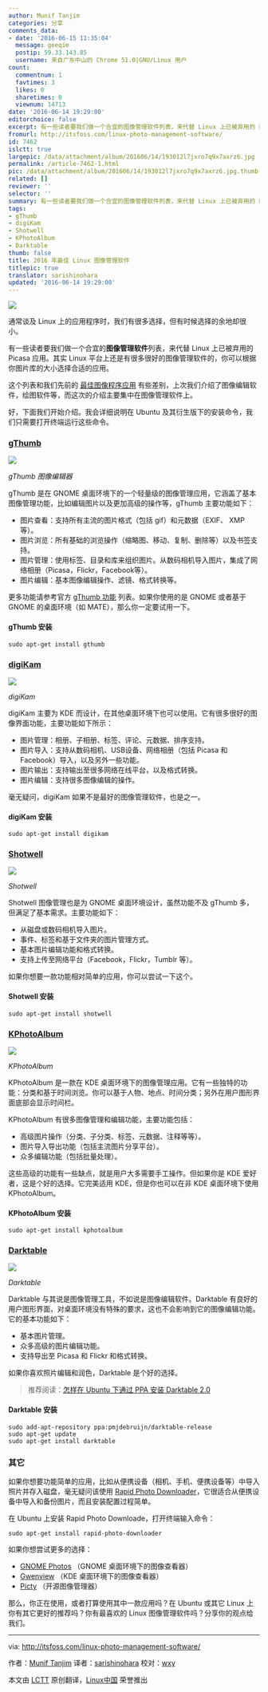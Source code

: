 ```yaml
---
author: Munif Tanjim
categories: 分享
comments_data:
- date: '2016-06-15 11:35:04'
  message: geeqie
  postip: 59.33.143.85
  username: 来自广东中山的 Chrome 51.0|GNU/Linux 用户
count:
  commentnum: 1
  favtimes: 3
  likes: 0
  sharetimes: 0
  viewnum: 14713
date: '2016-06-14 19:29:00'
editorchoice: false
excerpt: 有一些读者要我们做一个合宜的图像管理软件列表，来代替 Linux 上已被弃用的 Picasa 应用。其实 Linux 平台上还是有很多很好的图像管理软件的，你可以根据你图片库的大小选择合适的应用。
fromurl: http://itsfoss.com/linux-photo-management-software/
id: 7462
islctt: true
largepic: /data/attachment/album/201606/14/193012l7jxro7q9x7axrz6.jpg
permalink: /article-7462-1.html
pic: /data/attachment/album/201606/14/193012l7jxro7q9x7axrz6.jpg.thumb.jpg
related: []
reviewer: ''
selector: ''
summary: 有一些读者要我们做一个合宜的图像管理软件列表，来代替 Linux 上已被弃用的 Picasa 应用。其实 Linux 平台上还是有很多很好的图像管理软件的，你可以根据你图片库的大小选择合适的应用。
tags:
- gThumb
- digiKam
- Shotwell
- KPhotoAlbum
- Darktable
thumb: false
title: 2016 年最佳 Linux 图像管理软件
titlepic: true
translator: sarishinohara
updated: '2016-06-14 19:29:00'
---
```


![](/data/attachment/album/201606/14/193012l7jxro7q9x7axrz6.jpg)


通常谈及 Linux 上的应用程序时，我们有很多选择，但有时候选择的余地却很小。


有一些读者要我们做一个合宜的**图像管理软件**列表，来代替 Linux 上已被弃用的 Picasa 应用。其实 Linux 平台上还是有很多很好的图像管理软件的，你可以根据你图片库的大小选择合适的应用。


这个列表和我们先前的 [最佳图像程序应用](http://itsfoss.com/image-applications-ubuntu-linux/) 有些差别，上次我们介绍了图像编辑软件，绘图软件等，而这次的介绍主要集中在图像管理软件上。


好，下面我们开始介绍。我会详细说明在 Ubuntu 及其衍生版下的安装命令，我们只需要打开终端运行这些命令。


### [gThumb](https://wiki.gnome.org/Apps/gthumb)


![](/data/attachment/album/201606/14/193025kava77pvribaz95s.jpg)


*gThumb 图像编辑器*


gThumb 是在 GNOME 桌面环境下的一个轻量级的图像管理应用，它涵盖了基本图像管理功能，比如编辑图片以及更加高级的操作等，gThumb 主要功能如下：


* 图片查看：支持所有主流的图片格式（包括 gif）和元数据（EXIF、 XMP 等）。
* 图片浏览：所有基础的浏览操作（缩略图、移动、复制、删除等）以及书签支持。
* 图片管理：使用标签、目录和库来组织图片。从数码相机导入图片，集成了网络相册（Picasa，Flickr，Facebook等）。
* 图片编辑：基本图像编辑操作、滤镜、格式转换等。


更多功能请参考官方 [gThumb 功能](https://wiki.gnome.org/Apps/gthumb/features) 列表。如果你使用的是 GNOME 或者基于 GNOME 的桌面环境（如 MATE），那么你一定要试用一下。


#### gThumb 安装



```
sudo apt-get install gthumb

```

### [digiKam](https://www.digikam.org/)


![](/data/attachment/album/201606/14/193036uelealhaguyg2leu.png)


*digiKam*


digiKam 主要为 KDE 而设计，在其他桌面环境下也可以使用。它有很多很好的图像界面功能，主要功能如下所示：


* 图片管理：相册、子相册、标签、评论、元数据、排序支持。
* 图片导入：支持从数码相机、USB设备、网络相册（包括 Picasa 和 Facebook）导入，以及另外一些功能。
* 图片输出：支持输出至很多网络在线平台，以及格式转换。
* 图片编辑：支持很多图像编辑的操作。


毫无疑问，digiKam 如果不是最好的图像管理软件，也是之一。


#### digiKam 安装



```
sudo apt-get install digikam

```

### [Shotwell](https://wiki.gnome.org/Apps/Shotwell)


![](/data/attachment/album/201606/14/193103k1t8utgjj5fk1zah.png)


*Shotwell*


Shotwell 图像管理也是为 GNOME 桌面环境设计，虽然功能不及 gThumb 多，但满足了基本需求。主要功能如下：


* 从磁盘或数码相机导入图片。
* 事件、标签和基于文件夹的图片管理方式。
* 基本图片编辑功能和格式转换。
* 支持上传至网络平台（Facebook，Flickr，Tumblr 等）。


如果你想要一款功能相对简单的应用，你可以尝试一下这个。


#### Shotwell 安装



```
sudo apt-get install shotwell

```

### [KPhotoAlbum](https://www.kphotoalbum.org/)


![](/data/attachment/album/201606/14/193117uyxk96xkrqbsqq4k.png)


*KPhotoAlbum*


KPhotoAlbum 是一款在 KDE 桌面环境下的图像管理应用。它有一些独特的功能：分类和基于时间浏览。你可以基于人物、地点、时间分类；另外在用户图形界面底部会显示时间栏。


KPhotoAlbum 有很多图像管理和编辑功能，主要功能包括：


* 高级图片操作（分类、子分类、标签、元数据、注释等等）。
* 图片导入导出功能（包括主流图片分享平台）。
* 众多编辑功能（包括批量处理）。


这些高级的功能有一些缺点，就是用户大多需要手工操作。但如果你是 KDE 爱好者，这是个好的选择。它完美适用 KDE，但是你也可以在非 KDE 桌面环境下使用 KPhotoAlbum。


#### KPhotoAlbum 安装



```
sudo apt-get install kphotoalbum

```

### [Darktable](http://www.darktable.org/)


![](/data/attachment/album/201606/14/193129wxtqcw9qcoctq9w9.png)


*Darktable*


Darktable 与其说是图像管理工具，不如说是图像编辑软件。Darktable 有良好的用户图形界面，对桌面环境没有特殊的要求，这也不会影响到它的图像编辑功能。它的基本功能如下：


* 基本图片管理。
* 众多高级的图片编辑功能。
* 支持导出至 Picasa 和 Flickr 和格式转换。


如果你喜欢照片编辑和润色，Darktable 是个好的选择。



> 
> 推荐阅读：[怎样在 Ubuntu 下通过 PPA 安装 Darktable 2.0](http://itsfoss.com/darktable-20-released-installation-ppa/)
> 
> 
> 


#### Darktable 安装



```
sudo add-apt-repository ppa:pmjdebruijn/darktable-release
sudo apt-get update
sudo apt-get install darktable

```

### 其它


如果你想要功能简单的应用，比如从便携设备（相机、手机、便携设备等）中导入照片并存入磁盘，毫无疑问该使用 [Rapid Photo Downloader](http://www.damonlynch.net/rapid/index.html)，它很适合从便携设备中导入和备份图片，而且安装配置过程简单。


在 Ubuntu 上安装 Rapid Photo Downloade，打开终端输入命令：



```
sudo apt-get install rapid-photo-downloader

```

如果你想尝试更多的选择：


* [GNOME Photos](https://wiki.gnome.org/Apps/Photos) （GNOME 桌面环境下的图像查看器）
* [Gwenview](https://userbase.kde.org/Gwenview) （KDE 桌面环境下的图像查看器）
* [Picty](https://github.com/spillz/picty) （开源图像管理器）


那么，你正在使用，或者打算使用其中一款应用吗？在 Ubuntu 或其它 Linux 上你有其它更好的推荐吗？你有最喜欢的 Linux 图像管理软件吗？分享你的观点给我们。




---


via: <http://itsfoss.com/linux-photo-management-software/>


作者：[Munif Tanjim](http://itsfoss.com/author/munif/) 译者：[sarishinohara](https://github.com/sarishinohara) 校对：[wxy](https://github.com/wxy)


本文由 [LCTT](https://github.com/LCTT/TranslateProject) 原创翻译，[Linux中国](https://linux.cn/) 荣誉推出